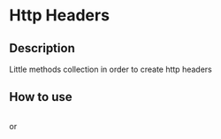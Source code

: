 # Http Headers

## Description

Little methods collection in order to create http headers

## How to use

```

```

or

```

```